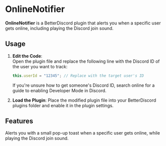 # OnlineNotifier

**OnlineNotifier** is a BetterDiscord plugin that alerts you when a specific user gets online, including playing the Discord join sound.

## Usage

1. **Edit the Code**:  
   Open the plugin file and replace the following line with the Discord ID of the user you want to track:
   ```javascript
   this.userId = "12345"; // Replace with the target user's ID
   ```
   If you're unsure how to get someone's Discord ID, search online for a guide to enabling Developer Mode in Discord.

2. **Load the Plugin**:
Place the modified plugin file into your BetterDiscord plugins folder and enable it in the plugin settings.

## Features
Alerts you with a small pop-up toast when a specific user gets online, while playing the Discord join sound.
